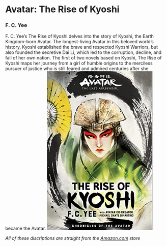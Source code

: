 # Avatar: The Rise of Kyoshi
### F. C. Yee
F. C. Yee’s The Rise of Kyoshi delves into the story of Kyoshi, the Earth Kingdom–born Avatar. The longest-living Avatar in this beloved world’s history, Kyoshi established the brave and respected Kyoshi Warriors, but also founded the secretive Dai Li, which led to the corruption, decline, and fall of her own nation. The first of two novels based on Kyoshi, The Rise of Kyoshi maps her journey from a girl of humble origins to the merciless pursuer of justice who is still feared and admired centuries after she became the Avatar.
![](/Kyoshi.jpg)

*All of these discriptions are straight from the [Amazon.com](https://www.amazon.com/Avatar-Last-Airbender-Kyoshi-Novels/dp/1419735047/ref=asc_df_1419735047/?tag=hyprod-20&linkCode=df0&hvadid=366433096757&hvpos=&hvnetw=g&hvrand=7902119776547041510&hvpone=&hvptwo=&hvqmt=&hvdev=c&hvdvcmdl=&hvlocint=&hvlocphy=1017596&hvtargid=pla-608621350468&psc=1&tag=&ref=&adgrpid=78795692760&hvpone=&hvptwo=&hvadid=366433096757&hvpos=&hvnetw=g&hvrand=7902119776547041510&hvqmt=&hvdev=c&hvdvcmdl=&hvlocint=&hvlocphy=1017596&hvtargid=pla-608621350468) store*
